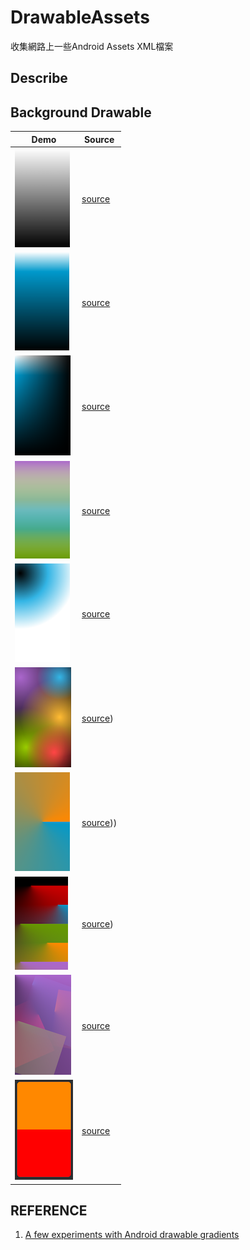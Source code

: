 # DrawableAssets

收集網路上一些Android Assets XML檔案

## Describe

## Background Drawable

| Demo |Source|
|---|---|
|![Simple linear gradient](/assets/bg_simple_linear_gradient.png)|[source](./app/src/main/res/drawable/bg_simple_linear_gradient.xml?_blank)|
|![Simple linear gradient](/assets/bg_centre_offsetting.png)|[source](./app/src/main/res/drawable/bg_centre_offsetting.xml?_blank)|
|![Simple linear gradient](/assets/bg_overlapping_layers.png)|[source](./app/src/main/res/drawable/bg_overlapping_layers.xml?_blank)|
|![Simple linear gradient](/assets/bg_overlapping_layers_at_the_same_angle.png)|[source](./app/src/main/res/drawable/bg_overlapping_layers_at_the_same_angle.xml?_blank)|
|![Simple linear gradient](/assets/bg_radial_gradients.png)|[source](./app/src/main/res/drawable/bg_radial_gradients.xml?_blank)|
|![Simple linear gradient](/assets/bg_floating_blobs.png)|[source](./app/src/main/res/drawable/bg_floating_blobs.xml?_blank))|
|![Simple linear gradient](/assets/bg_sweep_gradient.png)|[source](./app/src/main/res/drawable/bg_sweep_gradient.xml?_blank)))|
|![Simple linear gradient](/assets/bg_sweep_offsets.png)|[source](./app/src/main/res/drawable/bg_sweep_offsets.xml?_blank))|
|![Simple linear gradient](/assets/bg_sweep_rotations.png)|[source](./app/src/main/res/drawable/bg_sweep_rotations.xml?_blank)|
|![Simple linear gradient](/assets/bg_sweep_split.png)|[source](./app/src/main/res/drawable/bg_simple_linear_gradient.xml?_blank)|

## REFERENCE

1. [A few experiments with Android drawable gradients](https://blog.jakelee.co.uk/a-few-experiments-with-android-drawable-gradients/)
